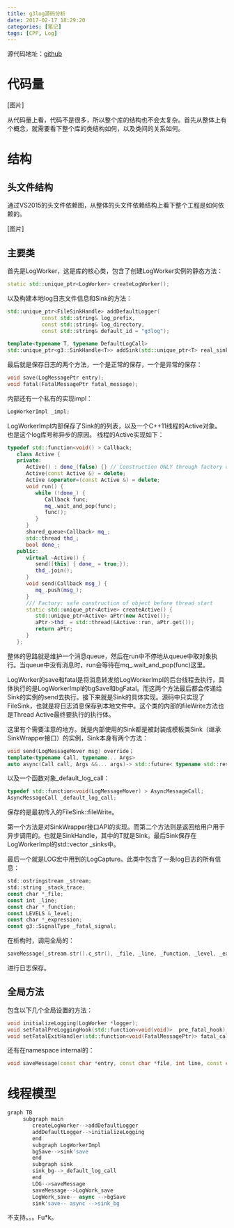 ```yaml
---
title: g3log源码分析
date: 2017-02-17 18:29:20
categories: [笔记]
tags: [CPP, Log]
---
```


源代码地址：[github](https://github.com/KjellKod/g3log)
# 代码量

[图片]

从代码量上看，代码不是很多，所以整个库的结构也不会太复杂。首先从整体上有个概念，就需要看下整个库的类结构如何，以及类间的关系如何。


# 结构
## 头文件结构

通过VS2015的头文件依赖图，从整体的头文件依赖结构上看下整个工程是如何依赖的。

[图片]

## 主要类

首先是LogWorker，这是库的核心类，包含了创建LogWorker实例的静态方法：

```cpp
static std::unique_ptr<LogWorker> createLogWorker();
```

以及构建本地log日志文件信息和Sink的方法：

```cpp
std::unique_ptr<FileSinkHandle> addDefaultLogger(
		   const std::string& log_prefix, 
		   const std::string& log_directory, 
		   const std::string& default_id = "g3log");
           
template<typename T, typename DefaultLogCall>
std::unique_ptr<g3::SinkHandle<T>> addSink(std::unique_ptr<T> real_sink, DefaultLogCall call);
```

最后就是保存日志的两个方法，一个是正常的保存，一个是异常的保存：

```cpp
void save(LogMessagePtr entry);
void fatal(FatalMessagePtr fatal_message);
```

内部还有一个私有的实现impl：

```cpp
LogWorkerImpl _impl;
```

LogWorkerImpl内部保存了Sink的的列表，以及一个C++11线程的Active对象。也是这个log库号称异步的原因。
线程的Active实现如下：

```cpp
typedef std::function<void() > Callback;
   class Active {
   private:
      Active() : done_(false) {} // Construction ONLY through factory createActive();
      Active(const Active &) = delete;
      Active &operator=(const Active &) = delete;
      void run() {
         while (!done_) {
            Callback func;
            mq_.wait_and_pop(func);
            func();
         }
      }
      shared_queue<Callback> mq_;
      std::thread thd_;
      bool done_;
   public:
      virtual ~Active() {
         send([this] { done_ = true;});
         thd_.join();
      }
      void send(Callback msg_) {
         mq_.push(msg_);
      }
      /// Factory: safe construction of object before thread start
      static std::unique_ptr<Active> createActive() {
         std::unique_ptr<Active> aPtr(new Active());
         aPtr->thd_ = std::thread(&Active::run, aPtr.get());
         return aPtr;
      }
   };
```

整体的思路就是维护一个消息queue，然后在run中不停地从queue中取对象执行。当queue中没有消息时，run会等待在mq_.wait_and_pop(func)这里。

LogWorker的save和fatal是将消息转发给LogWorkerImpl的后台线程去执行，具体执行的是LogWorkerImpl的bgSave和bgFatal。而这两个方法最后都会传递给Sink<T>的实例的send去执行。接下来就是Sink的具体实现。源码中只实现了FileSink，也就是将日志消息保存到本地文件中。这个类的内部的fileWrite方法也是Thread Active最终要执行的执行体。

这里有个需要注意的地方。就是内部使用的Sink都是被封装成模板类Sink<T>（继承SinkWrapper接口）的实例，Sink<T>本身有两个方法：

```cpp
void send(LogMessageMover msg) override；
template<typename Call, typename... Args>
auto async(Call call, Args &&... args)-> std::future< typename std::result_of<decltype(call)(T, Args...)>::type>();
```

以及一个函数对象_default_log_call：
```cpp
typedef std::function<void(LogMessageMover) > AsyncMessageCall;
AsyncMessageCall _default_log_call;
```

保存的是最初传入的FileSink::fileWrite。

第一个方法是对SinkWrapper接口API的实现。而第二个方法则是返回给用户用于异步调用的。也就是SinkHandle<T>，其中的T就是Sink<T>。最后Sink<FileSink>保存在LogWorkerImpl的std::vector _sinks中。

最后一个就是LOG宏中用到的LogCapture。此类中包含了一条log日志的所有信息：

```js
std::ostringstream _stream;
std::string _stack_trace;
const char *_file;
const int _line;
const char *_function;
const LEVELS &_level;
const char *_expression;
const g3::SignalType _fatal_signal;
```

在析构时，调用全局的：

```cpp
saveMessage(_stream.str().c_str(), _file, _line, _function, _level, _expression, _fatal_signal, _stack_trace.c_str());
```

进行日志保存。

## 全局方法
包含以下几个全局设置的方法：

```cpp
void initializeLogging(LogWorker *logger);
void setFatalPreLoggingHook(std::function<void(void)>  pre_fatal_hook);
void setFatalExitHandler(std::function<void(FatalMessagePtr)> fatal_call);
```

还有在namespace internal的：

```cpp
void saveMessage(const char *entry, const char *file, int line, const char *function, const LEVELS &level, const char *boolean_expression, int fatal_signal, const char *stack_trace)
```

# 线程模型
```js
graph TB
	 subgraph main
        createLogWorker-->addDefaultLogger
        addDefaultLogger-->initializeLogging
        end
        subgraph LogWorkerImpl
        bgSave-->sink'save
        end
        subgraph sink
        sink_bg-->_default_log_call
        end
        LOG-->saveMessage
        saveMessage-->LogWork_save
        LogWork_save-- async -->bgSave
        sink'save-- async -->sink_bg
```
不支持。。。Fu*k。
